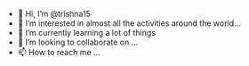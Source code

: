 - 👋 Hi, I’m @trishna15
- 👀 I’m interested in almost all the activities around the world...
- 🌱 I’m currently learning a lot of things
- 💞️ I’m looking to collaborate on ...
- 📫 How to reach me ...

<!---
trishna15/trishna15 is a ✨ special ✨ repository because its `README.md` (this file) appears on your GitHub profile.
You can click the Preview link to take a look at your changes.
--->
